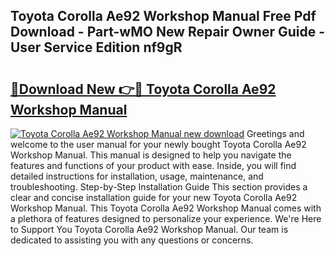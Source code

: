 ## Toyota Corolla Ae92 Workshop Manual Free Pdf Download - Part-wMO New Repair Owner Guide - User Service Edition nf9gR

# <h2><a href="http://bc47429.oget.top/?id=Toyota+Corolla+Ae92+Workshop+Manual">🔗Download New 👉🔴 Toyota Corolla Ae92 Workshop Manual</a></h2>

[![Toyota Corolla Ae92 Workshop Manual new download](https://i.imgur.com/5g1atiW.png)](http://bc47429.oget.top/?id=Toyota+Corolla+Ae92+Workshop+Manual)
Greetings and welcome to the user manual for your newly bought Toyota Corolla Ae92 Workshop Manual. This manual is designed to help you navigate the features and functions of your product with ease. Inside, you will find detailed instructions for installation, usage, maintenance, and troubleshooting. Step-by-Step Installation Guide This section provides a clear and concise installation guide for your new Toyota Corolla Ae92 Workshop Manual. This Toyota Corolla Ae92 Workshop Manual comes with a plethora of features designed to personalize your experience. We're Here to Support You Toyota Corolla Ae92 Workshop Manual. Our team is dedicated to assisting you with any questions or concerns.
